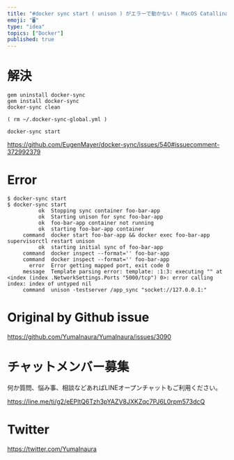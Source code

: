 ```yaml
---
title: "#docker sync start ( unison ) がエラーで動かない ( MacOS Catallina 10.15.3  )( "
emoji: "🖥"
type: "idea"
topics: ["Docker"]
published: true
---
```


# 解決

```
gem uninstall docker-sync
gem install docker-sync
docker-sync clean

( rm ~/.docker-sync-global.yml )

docker-sync start
```

https://github.com/EugenMayer/docker-sync/issues/540#issuecomment-372992379

# Error

```
$ docker-sync start
$ docker-sync start
          ok  Stopping sync container foo-bar-app
          ok  Starting unison for sync foo-bar-app
          ok  foo-bar-app container not running
          ok  starting foo-bar-app container
     command  docker start foo-bar-app && docker exec foo-bar-app supervisorctl restart unison
          ok  starting initial sync of foo-bar-app
     command  docker inspect --format='' foo-bar-app
     command  docker inspect --format='' foo-bar-app
       error  Error getting mapped port, exit code 0
     message  Template parsing error: template: :1:3: executing "" at <index (index .NetworkSettings.Ports "5000/tcp") 0>: error calling index: index of untyped nil
     command  unison -testserver /app_sync "socket://127.0.0.1:"

```

# Original by Github issue

https://github.com/YumaInaura/YumaInaura/issues/3090











<!-- Update From Qiita API -->

# チャットメンバー募集


何か質問、悩み事、相談などあればLINEオープンチャットもご利用ください。

https://line.me/ti/g2/eEPltQ6Tzh3pYAZV8JXKZqc7PJ6L0rpm573dcQ





# Twitter


https://twitter.com/YumaInaura


<!-- Update From Qiita API -->


